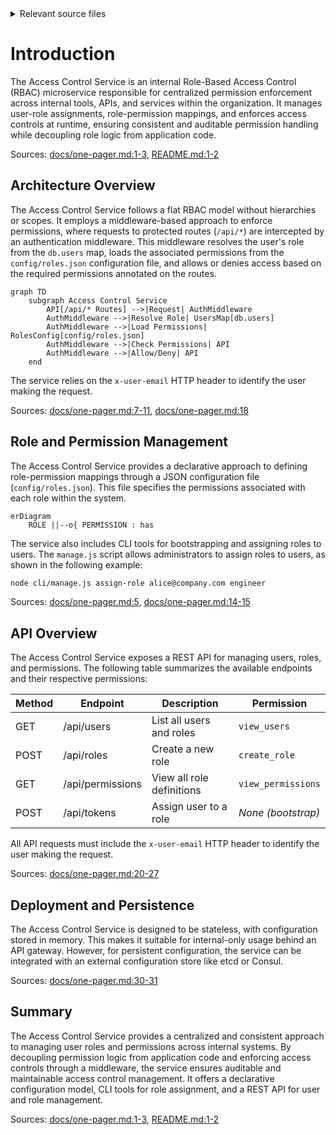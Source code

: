 <details>
<summary>Relevant source files</summary>

The following files were used as context for generating this wiki page:

- [README.md](https://github.com/aanickode/access-control-service/blob/main/README.md)
- [docs/one-pager.md](https://github.com/aanickode/access-control-service/blob/main/docs/one-pager.md)
</details>

# Introduction

The Access Control Service is an internal Role-Based Access Control (RBAC) microservice responsible for centralized permission enforcement across internal tools, APIs, and services within the organization. It manages user-role assignments, role-permission mappings, and enforces access controls at runtime, ensuring consistent and auditable permission handling while decoupling role logic from application code.

Sources: [docs/one-pager.md:1-3](https://github.com/aanickode/access-control-service/blob/main/docs/one-pager.md#L1-L3), [README.md:1-2](https://github.com/aanickode/access-control-service/blob/main/README.md#L1-L2)

## Architecture Overview

The Access Control Service follows a flat RBAC model without hierarchies or scopes. It employs a middleware-based approach to enforce permissions, where requests to protected routes (`/api/*`) are intercepted by an authentication middleware. This middleware resolves the user's role from the `db.users` map, loads the associated permissions from the `config/roles.json` configuration file, and allows or denies access based on the required permissions annotated on the routes.

```mermaid
graph TD
    subgraph Access Control Service
        API[/api/* Routes] -->|Request| AuthMiddleware
        AuthMiddleware -->|Resolve Role| UsersMap[db.users]
        AuthMiddleware -->|Load Permissions| RolesConfig[config/roles.json]
        AuthMiddleware -->|Check Permissions| API
        AuthMiddleware -->|Allow/Deny| API
    end
```

The service relies on the `x-user-email` HTTP header to identify the user making the request.

Sources: [docs/one-pager.md:7-11](https://github.com/aanickode/access-control-service/blob/main/docs/one-pager.md#L7-L11), [docs/one-pager.md:18](https://github.com/aanickode/access-control-service/blob/main/docs/one-pager.md#L18)

## Role and Permission Management

The Access Control Service provides a declarative approach to defining role-permission mappings through a JSON configuration file (`config/roles.json`). This file specifies the permissions associated with each role within the system.

```mermaid
erDiagram
    ROLE ||--o{ PERMISSION : has
```

The service also includes CLI tools for bootstrapping and assigning roles to users. The `manage.js` script allows administrators to assign roles to users, as shown in the following example:

```bash
node cli/manage.js assign-role alice@company.com engineer
```

Sources: [docs/one-pager.md:5](https://github.com/aanickode/access-control-service/blob/main/docs/one-pager.md#L5), [docs/one-pager.md:14-15](https://github.com/aanickode/access-control-service/blob/main/docs/one-pager.md#L14-L15)

## API Overview

The Access Control Service exposes a REST API for managing users, roles, and permissions. The following table summarizes the available endpoints and their respective permissions:

| Method | Endpoint         | Description                   | Permission         |
|--------|------------------|-------------------------------|--------------------|
| GET    | /api/users       | List all users and roles      | `view_users`       |
| POST   | /api/roles       | Create a new role             | `create_role`      |
| GET    | /api/permissions | View all role definitions     | `view_permissions` |
| POST   | /api/tokens      | Assign user to a role         | *None (bootstrap)* |

All API requests must include the `x-user-email` HTTP header to identify the user making the request.

Sources: [docs/one-pager.md:20-27](https://github.com/aanickode/access-control-service/blob/main/docs/one-pager.md#L20-L27)

## Deployment and Persistence

The Access Control Service is designed to be stateless, with configuration stored in memory. This makes it suitable for internal-only usage behind an API gateway. However, for persistent configuration, the service can be integrated with an external configuration store like etcd or Consul.

Sources: [docs/one-pager.md:30-31](https://github.com/aanickode/access-control-service/blob/main/docs/one-pager.md#L30-L31)

## Summary

The Access Control Service provides a centralized and consistent approach to managing user roles and permissions across internal systems. By decoupling permission logic from application code and enforcing access controls through a middleware, the service ensures auditable and maintainable access control management. It offers a declarative configuration model, CLI tools for role assignment, and a REST API for user and role management.

Sources: [docs/one-pager.md:1-3](https://github.com/aanickode/access-control-service/blob/main/docs/one-pager.md#L1-L3), [README.md:1-2](https://github.com/aanickode/access-control-service/blob/main/README.md#L1-L2)